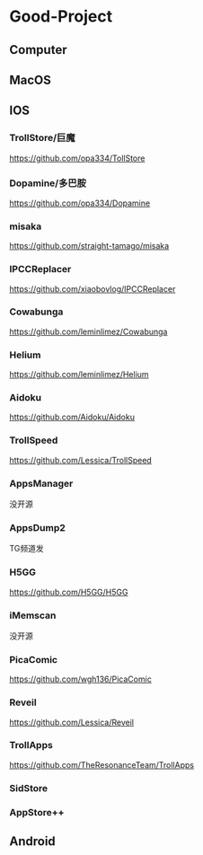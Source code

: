# Good-Project

## Computer
## MacOS
## IOS
### TrollStore/巨魔
https://github.com/opa334/TollStore
### Dopamine/多巴胺
https://github.com/opa334/Dopamine
### misaka
https://github.com/straight-tamago/misaka
### IPCCReplacer
https://github.com/xiaobovlog/IPCCReplacer
### Cowabunga
https://github.com/leminlimez/Cowabunga
### Helium
https://github.com/leminlimez/Helium
### Aidoku
https://github.com/Aidoku/Aidoku
### TrollSpeed
https://github.com/Lessica/TrollSpeed
### AppsManager
没开源
### AppsDump2
TG频道发
### H5GG
https://github.com/H5GG/H5GG
### iMemscan
没开源
### PicaComic
https://github.com/wgh136/PicaComic
### Reveil
https://github.com/Lessica/Reveil
### TrollApps
https://github.com/TheResonanceTeam/TrollApps
### SidStore
### AppStore++
## Android
